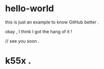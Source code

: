 # hello-world
this is just an example to know GitHub better .

okay , I think I got the hang of it !

// see you soon .

# k55x .
